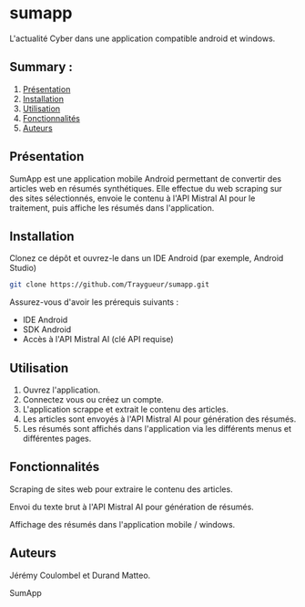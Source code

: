 # sumapp

L'actualité Cyber dans une application compatible android et windows.

## Summary :
1. [Présentation](#présentation)
2. [Installation](#installation)
3. [Utilisation](#utilisation)
4. [Fonctionnalités](#fonctionnalites)
5. [Auteurs](#auteurs)


## Présentation
SumApp est une application mobile Android permettant de convertir des articles web en résumés synthétiques. Elle effectue du web scraping sur des sites sélectionnés, envoie le contenu à l'API Mistral AI pour le traitement, puis affiche les résumés dans l'application.

## Installation
Clonez ce dépôt et ouvrez-le dans un IDE Android (par exemple, Android Studio)

```bash
git clone https://github.com/Traygueur/sumapp.git
```

Assurez-vous d'avoir les prérequis suivants :
- IDE Android
- SDK Android
- Accès à l'API Mistral AI (clé API requise)

## Utilisation
1. Ouvrez l'application.
2. Connectez vous ou créez un compte.
3. L'application scrappe et extrait le contenu des articles.
4. Les articles sont envoyés à l'API Mistral AI pour génération des résumés.
5. Les résumés sont affichés dans l'application via les différents menus et différentes pages.

## Fonctionnalités
Scraping de sites web pour extraire le contenu des articles.

Envoi du texte brut à l'API Mistral AI pour génération de résumés.

Affichage des résumés dans l'application mobile / windows.

## Auteurs

Jérémy Coulombel et Durand Matteo.

SumApp
